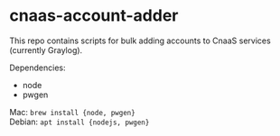 # cnaas-account-adder

This repo contains scripts for bulk adding accounts to CnaaS services (currently Graylog).

Dependencies:

- node
- pwgen

Mac: `brew install {node, pwgen}`  
Debian: `apt install {nodejs, pwgen}`
